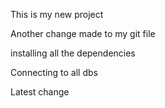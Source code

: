 This is my new project

Another change made to my git file

installing all the dependencies

Connecting to all dbs

Latest change 
